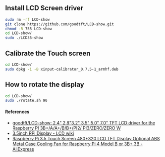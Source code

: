 
## Install LCD Screen driver

```bash
sudo rm -rf LCD-show
git clone https://github.com/goodtft/LCD-show.git
chmod -R 755 LCD-show
cd LCD-show/
sudo ./LCD35-show
```
## Calibrate the Touch screen

```bash
cd LCD-show/  
sudo dpkg -i -B xinput-calibrator_0.7.5-1_armhf.deb
```
## How to rotate the display

```bash
cd LCD-show/
sudo ./rotate.sh 90
```
#### References
- [goodtft/LCD-show: 2.4" 2.8"3.2" 3.5" 5.0" 7.0" TFT LCD driver for the Raspberry PI 3B+/A/A+/B/B+/PI2/ PI3/ZERO/ZERO W](https://github.com/goodtft/LCD-show)
- [3.5inch RPi Display - LCD wiki](https://www.lcdwiki.com/3.5inch_RPi_Display)
- [Raspberry Pi 3.5 Touch Screen 480*320 LCD TFT Display Optional ABS Metal Case Cooling Fan for Raspberry Pi 4 Model B or 3B+ 3B - AliExpress](https://www.aliexpress.com/item/32906213419.html?spm=a2g0o.productlist.main.6.5896CZUfCZUfZE&algo_pvid=24eef842-2162-4f7b-ae94-b839eb7b44a7&algo_exp_id=24eef842-2162-4f7b-ae94-b839eb7b44a7-2&pdp_ext_f=%7B%22order%22%3A%22420%22%2C%22eval%22%3A%221%22%2C%22fromPage%22%3A%22search%22%7D&pdp_npi=6%40dis%21GBP%2111.70%2110.99%21%21%2115.11%2114.19%21%402103834817601325597823060eaa04%2112000020692949392%21sea%21UK%210%21ABX%211%210%21n_tag%3A-29910%3Bd%3A1f097a27%3Bm03_new_user%3A-29895&curPageLogUid=iIuMrLlrtRi6&utparam-url=scene%3Asearch%7Cquery_from%3A%7Cx_object_id%3A32906213419%7C_p_origin_prod%3A)